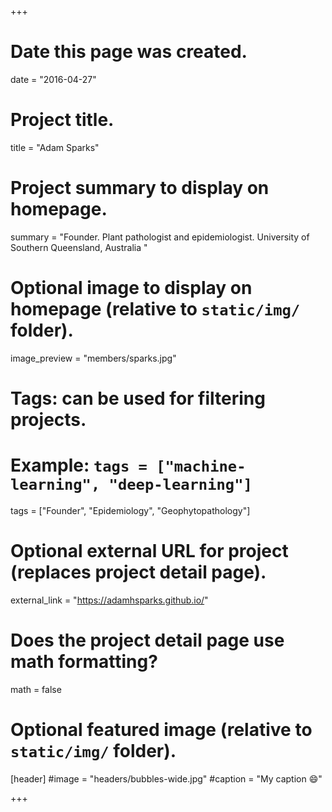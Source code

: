 +++
# Date this page was created.
date = "2016-04-27"

# Project title.
title = "Adam Sparks"

# Project summary to display on homepage.
summary = "Founder. Plant pathologist and epidemiologist. University of Southern Queensland, Australia "

# Optional image to display on homepage (relative to `static/img/` folder).
image_preview = "members/sparks.jpg"

# Tags: can be used for filtering projects.
# Example: `tags = ["machine-learning", "deep-learning"]`
tags = ["Founder", "Epidemiology", "Geophytopathology"]

# Optional external URL for project (replaces project detail page).
external_link = "https://adamhsparks.github.io/"

# Does the project detail page use math formatting?
math = false

# Optional featured image (relative to `static/img/` folder).
[header]
#image = "headers/bubbles-wide.jpg"
#caption = "My caption :smile:"

+++
